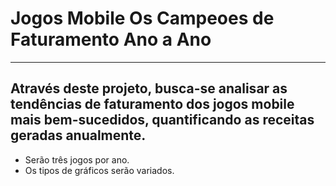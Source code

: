 # Jogos Mobile Os Campeoes de Faturamento Ano a Ano
---
 ## Através deste projeto, busca-se analisar as tendências de faturamento dos jogos mobile mais bem-sucedidos, quantificando as receitas geradas anualmente.
* Serão três jogos por ano.
* Os tipos de gráficos serão variados.
